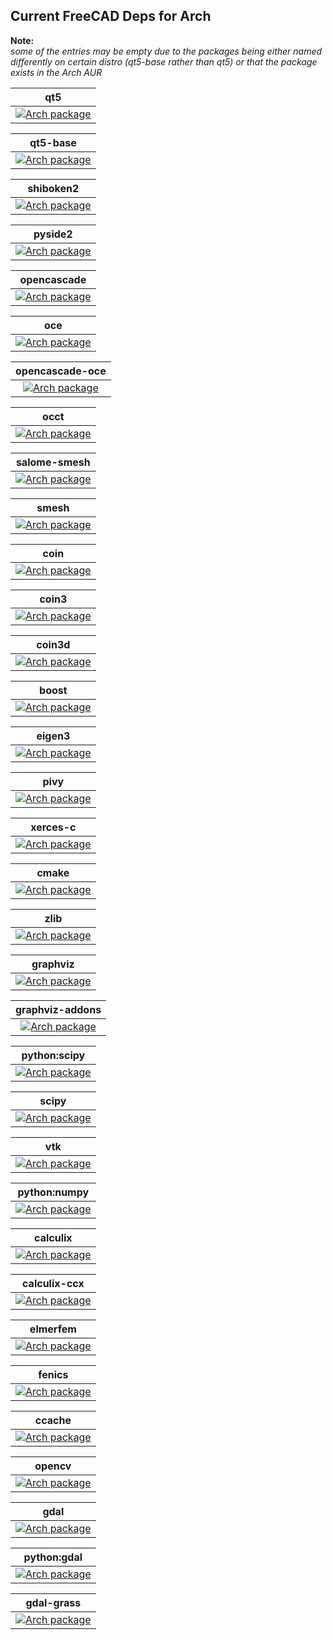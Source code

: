## Current FreeCAD Deps for Arch ##
__Note:__  
*some of the entries may be empty due to the packages being either named differently on certain distro (qt5-base rather than qt5) or that the package exists in the Arch AUR*

| qt5 | 
| :-: |
|[![Arch package](https://repology.org/badge/version-for-repo/arch/qt5.svg)](https://repology.org/metapackage/qt5/versions)|

| qt5-base | 
| :-: |
|[![Arch package](https://repology.org/badge/version-for-repo/arch/qt5-base.svg)](https://repology.org/metapackage/qt5-base/versions)|

| shiboken2 | 
| :-: |
|[![Arch package](https://repology.org/badge/version-for-repo/arch/shiboken2.svg)](https://repology.org/metapackage/shiboken2/versions)|

| pyside2 | 
| :-: |
|[![Arch package](https://repology.org/badge/version-for-repo/arch/pyside2.svg)](https://repology.org/metapackage/pyside2/versions)|

| opencascade | 
| :-: |
|[![Arch package](https://repology.org/badge/version-for-repo/arch/opencascade.svg)](https://repology.org/metapackage/opencascade/versions)|

| oce | 
| :-: |
|[![Arch package](https://repology.org/badge/version-for-repo/arch/oce.svg)](https://repology.org/metapackage/oce/versions)|

| opencascade-oce | 
| :-: |
|[![Arch package](https://repology.org/badge/version-for-repo/arch/opencascade-oce.svg)](https://repology.org/metapackage/opencascade-oce/versions)|

| occt | 
| :-: |
|[![Arch package](https://repology.org/badge/version-for-repo/arch/occt.svg)](https://repology.org/metapackage/occt/versions)|

| salome-smesh | 
| :-: |
|[![Arch package](https://repology.org/badge/version-for-repo/arch/salome-smesh.svg)](https://repology.org/metapackage/salome-smesh/versions)|

| smesh | 
| :-: |
|[![Arch package](https://repology.org/badge/version-for-repo/arch/smesh.svg)](https://repology.org/metapackage/smesh/versions)|

| coin | 
| :-: |
|[![Arch package](https://repology.org/badge/version-for-repo/arch/coin.svg)](https://repology.org/metapackage/coin/versions)|

| coin3 | 
| :-: |
|[![Arch package](https://repology.org/badge/version-for-repo/arch/coin3.svg)](https://repology.org/metapackage/coin3/versions)|

| coin3d | 
| :-: |
|[![Arch package](https://repology.org/badge/version-for-repo/arch/coin3d.svg)](https://repology.org/metapackage/coin3d/versions)|

| boost | 
| :-: |
|[![Arch package](https://repology.org/badge/version-for-repo/arch/boost.svg)](https://repology.org/metapackage/boost/versions)|

| eigen3 | 
| :-: |
|[![Arch package](https://repology.org/badge/version-for-repo/arch/eigen3.svg)](https://repology.org/metapackage/eigen3/versions)|

| pivy | 
| :-: |
|[![Arch package](https://repology.org/badge/version-for-repo/arch/pivy.svg)](https://repology.org/metapackage/pivy/versions)|

| xerces-c | 
| :-: |
|[![Arch package](https://repology.org/badge/version-for-repo/arch/xerces-c.svg)](https://repology.org/metapackage/xerces-c/versions)|

| cmake | 
| :-: |
|[![Arch package](https://repology.org/badge/version-for-repo/arch/cmake.svg)](https://repology.org/metapackage/cmake/versions)|

| zlib | 
| :-: |
|[![Arch package](https://repology.org/badge/version-for-repo/arch/zlib.svg)](https://repology.org/metapackage/zlib/versions)|

| graphviz | 
| :-: |
|[![Arch package](https://repology.org/badge/version-for-repo/arch/graphviz.svg)](https://repology.org/metapackage/graphviz/versions)|

| graphviz-addons | 
| :-: |
|[![Arch package](https://repology.org/badge/version-for-repo/arch/graphviz-addons.svg)](https://repology.org/metapackage/graphviz-addons/versions)|

| python:scipy | 
| :-: |
|[![Arch package](https://repology.org/badge/version-for-repo/arch/python:scipy.svg)](https://repology.org/metapackage/python:scipy/versions)|

| scipy | 
| :-: |
|[![Arch package](https://repology.org/badge/version-for-repo/arch/scipy.svg)](https://repology.org/metapackage/scipy/versions)|

| vtk | 
| :-: |
|[![Arch package](https://repology.org/badge/version-for-repo/arch/vtk.svg)](https://repology.org/metapackage/vtk/versions)|

| python:numpy | 
| :-: |
|[![Arch package](https://repology.org/badge/version-for-repo/arch/python:numpy.svg)](https://repology.org/metapackage/python:numpy/versions)|

| calculix | 
| :-: |
|[![Arch package](https://repology.org/badge/version-for-repo/arch/calculix.svg)](https://repology.org/metapackage/calculix/versions)|

| calculix-ccx | 
| :-: |
|[![Arch package](https://repology.org/badge/version-for-repo/arch/calculix-ccx.svg)](https://repology.org/metapackage/calculix-ccx/versions)|

| elmerfem | 
| :-: |
|[![Arch package](https://repology.org/badge/version-for-repo/arch/elmerfem.svg)](https://repology.org/metapackage/elmerfem/versions)|

| fenics | 
| :-: |
|[![Arch package](https://repology.org/badge/version-for-repo/arch/fenics.svg)](https://repology.org/metapackage/fenics/versions)|

| ccache | 
| :-: |
|[![Arch package](https://repology.org/badge/version-for-repo/arch/ccache.svg)](https://repology.org/metapackage/ccache/versions)|

| opencv | 
| :-: |
|[![Arch package](https://repology.org/badge/version-for-repo/arch/opencv.svg)](https://repology.org/metapackage/opencv/versions)|

| gdal | 
| :-: |
|[![Arch package](https://repology.org/badge/version-for-repo/arch/gdal.svg)](https://repology.org/metapackage/gdal/versions)|

| python:gdal | 
| :-: |
|[![Arch package](https://repology.org/badge/version-for-repo/arch/python:gdal.svg)](https://repology.org/metapackage/python:gdal/versions)|

| gdal-grass | 
| :-: |
|[![Arch package](https://repology.org/badge/version-for-repo/arch/gdal-grass.svg)](https://repology.org/metapackage/gdal-grass/versions)|
